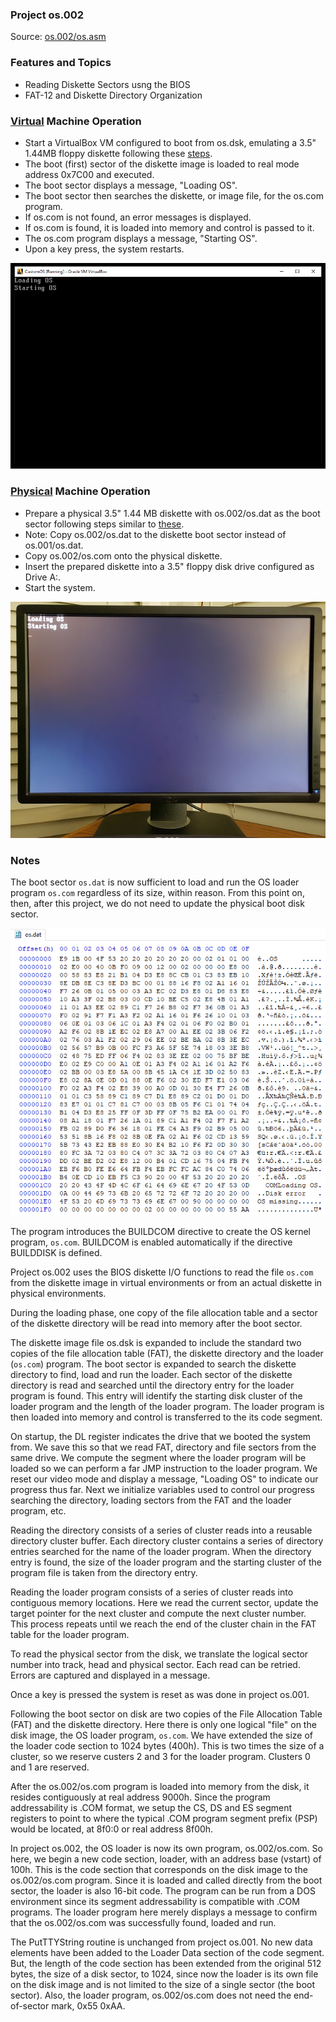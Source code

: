 ### Project os.002
Source: [os.002/os.asm](os.asm)

### Features and Topics
- Reading Diskette Sectors usng the BIOS
- FAT-12 and Diskette Directory Organization

### [Virtual](/docs/VIRTUAL.md) Machine Operation
- Start a VirtualBox VM configured to boot from os.dsk, emulating a 3.5" 1.44MB floppy diskette following these [steps](/docs/VIRTUAL.md).
- The boot (first) sector of the diskette image is loaded to real mode address 0x7C00 and executed.
- The boot sector displays a message, "Loading OS".
- The boot sector then searches the diskette, or image file, for the <span>os.com</span> program.
- If <span>os.com</span> is not found, an error messages is displayed.
- If <span>os.com</span> is found, it is loaded into memory and control is passed to it.
- The <span>os.com</span> program displays a message, "Starting OS".
- Upon a key press, the system restarts.

<img src="/images/os002_VirtualBox_001.PNG" width="640"/>

### [Physical](/docs/PHYSICAL.md) Machine Operation
- Prepare a physical 3.5" 1.44 MB diskette with os.002/os.dat as the boot sector following steps similar to [these](/docs/PHYSICAL.md).
- Note: Copy os.002/os.dat to the diskette boot sector instead of os.001/os.dat.
- Copy os.002/os.com onto the physical diskette.
- Insert the prepared diskette into a 3.5" floppy disk drive configured as Drive A:.
- Start the system.

<img src="/images/os002_Boot_001.jpg"/>

### Notes
The boot sector ```os.dat``` is now sufficient to load and run the OS loader program ```os.com``` regardless of its size, within reason. From this point on, then, after this project, we do not need to update the physical boot disk sector.

<img src="/images/os002_bootsector_001.PNG" width="640"/>

The program introduces the BUILDCOM directive to create the OS kernel program, ```os.com```. BUILDCOM is enabled automatically if the directive BUILDDISK is defined.

Project os.002 uses the BIOS diskette I/O functions to read the file ```os.com``` from the diskette image in virtual environments or from an actual diskette in physical environments.

During the loading phase, one copy of the file allocation table and a sector of the diskette directory will be read into memory after the boot sector.

The diskette image file os.dsk is expanded to include the standard two copies of the file allocation table (FAT), the diskette directory and the loader (```os.com```) program. The boot sector is expanded to search the diskette directory to find, load and run the loader. Each sector of the diskette directory is read and searched until the directory entry for the loader program is found. This entry will identify the starting disk cluster of the loader program and the length of the loader program. The loader program is then loaded into memory and control is transferred to the its code segment. 

On startup, the DL register indicates the drive that we booted the system from. We save this so that we read FAT, directory and file sectors from the same drive. We compute the segment where the loader program will be loaded so we can perform a far JMP instruction to the loader program. We reset our video mode and display a message, "Loading OS" to indicate our progress thus far. Next we initialize variables used to control our progress searching the directory, loading sectors from the FAT and the loader program, etc.

Reading the directory consists of a series of cluster reads into a reusable directory cluster buffer. Each directory cluster contains a series of directory entries searched for the name of the loader program. When the directory entry is found, the size of the loader program and the starting cluster of the program file is taken from the directory entry.

Reading the loader program consists of a series of cluster reads into contiguous memory locations. Here we read the current sector, update the target pointer for the next cluster and compute the next cluster number. This process repeats until we reach the end of the cluster chain in the FAT table for the loader program.

To read the physical sector from the disk, we translate the logical sector number into track, head and physical sector. Each read can be retried. Errors are captured and displayed in a message.

Once a key is pressed the system is reset as was done in project os.001.

Following the boot sector on disk are two copies of the File Allocation Table (FAT) and the diskette directory. Here there is only one logical "file" on the disk image, the OS loader program, ```os.com```. We have extended the size of the loader code section to 1024 bytes (400h). This is two times the size of a cluster, so we reserve custers 2 and 3 for the loader program. Clusters 0 and 1 are reserved.

After the os.002/os.com program is loaded into memory from the disk, it resides contiguously at real address 9000h. Since the program addressability is .COM format, we setup the CS, DS and ES segment registers to point to where the typical .COM program segment prefix (PSP) would be located, at 8f0:0 or real address 8f00h. 

In project os.002, the OS loader is now its own program, os.002/os.com. So here, we begin a new code section, loader, with an address base (vstart) of 100h. This is the code section that corresponds on the disk image to the os.002/os.com program. Since it is loaded and called directly from the boot sector, the loader is also 16-bit code. The program can be run from a DOS environment since its segment addressability is compatible with .COM programs. The loader program here merely displays a message to confirm that the os.002/os.com was successfully found, loaded and run.

The PutTTYString routine is unchanged from project os.001. No new data elements have been added to the Loader Data section of the code segment. But, the length of the code section has been extended from the original 512 bytes, the size of a disk sector, to 1024, since now the loader is its own file on the disk image and is not limited to the size of a single sector (the boot sector). Also, the loader program, os.002/os.com does not need the end-of-sector mark, 0x55 0xAA.
